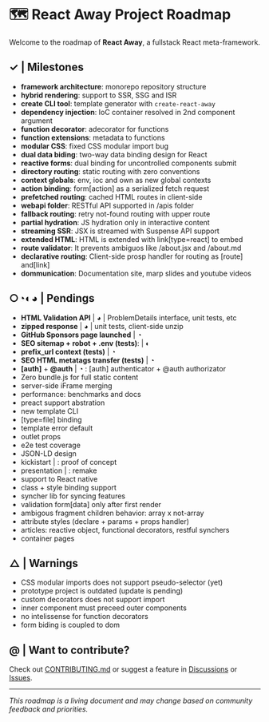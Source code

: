 # 🗺️ React Away Project Roadmap

Welcome to the roadmap of **React Away**, a fullstack React meta-framework.

## ✓ | Milestones

- **framework architecture**: monorepo repository structure  
- **hybrid rendering**: support to SSR, SSG and ISR 
- **create CLI tool**: template generator with `create-react-away` 
- **dependency injection**: IoC container resolved in 2nd component argument 
- **function decorator**: adecorator for functions 
- **function extensions**: metadata to functions 
- **modular CSS**: fixed CSS modular import bug 
- **dual data biding**: two-way data binding design for React 
- **reactive forms**: dual binding for uncontrolled components submit 
- **directory routing**: static routing with zero conventions 
- **context globals**: env, ioc and own as new global contexts 
- **action binding**: form[action] as a serialized fetch request 
- **prefetched routing**: cached HTML routes in client-side
- **webapi folder**: RESTful API supported in /apis folder 
- **fallback routing**: retry not-found routing with upper route 
- **partial hydration**: JS hydration only in interactive content 
- **streaming SSR**: JSX is streamed with Suspense API support 
- **extended HTML**: HTML is extended with link[type=react] to embed 
- **route validator**: It prevents ambiguos like /about.jsx and /about.md 
- **declarative routing**: Client-side prosp handler for routing as [route] and[link] 
- **dommunication**: Documentation site, marp slides and youtube videos 

## ○◔◐◕  | Pendings 

- **HTML Validation API** | ◕ | ProblemDetails interface, unit tests, etc
- **zipped response** | ◕ | unit tests, client-side unzip
- **GitHub Sponsors page launched** | ◔
- **SEO sitemap + robot + .env (tests)**: | ◐
- **prefix_url context (tests)** | ◔
- **SEO HTML metatags transfer (tests)** | ◔
- **[auth]** + **@auth** | ◔ : [auth] authenticator + @auth authorizator
- Zero bundle.js for full static content
- server-side iFrame merging
- performance: benchmarks and docs
- preact support abstration
- new template CLI
- [type=file] binding
- template error default
- outlet props
- e2e test coverage 
- JSON-LD design
- kickistart | : proof of concept
- presentation | : remake   
- support to React native
- class + style binding support
- syncher lib for syncing features
- validation form[data] only after first render
- ambigous fragment children behavior: array x not-array
- attribute styles (declare + params + props handler)
- articles: reactive object, functional decorators, restful synchers
- container pages
 
## △ | Warnings

- CSS modular imports does not support pseudo-selector (yet)
- prototype project is outdated (update is pending)
- custom decorators does not support import
- inner component must preceed outer components
- no intelissense for function decorators
- form biding is coupled to dom

## @ | Want to contribute?

Check out [CONTRIBUTING.md](./CONTRIBUTING.md) or suggest a feature in [Discussions](https://github.com/your-repo/discussions) or [Issues](https://github.com/your-repo/issues).

---

_This roadmap is a living document and may change based on community feedback and priorities._

